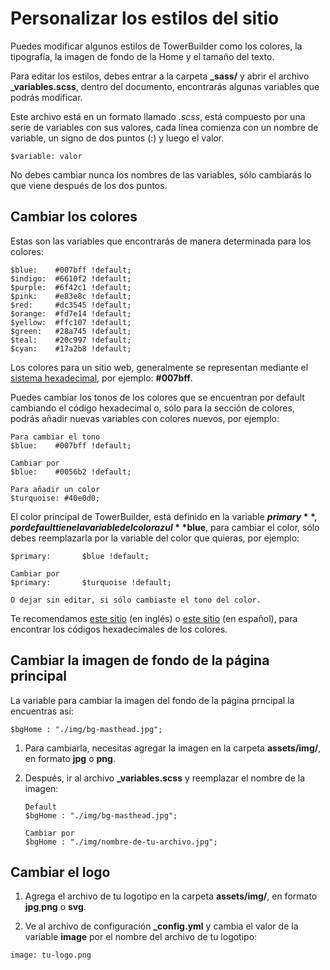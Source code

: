 # Personalizar los estilos del sitio

Puedes modificar algunos estilos de TowerBuilder como los colores, la tipografía, la imagen de fondo de la Home y el tamaño del texto.

Para editar los estilos, debes entrar a la carpeta **_sass/** y abrir el archivo **_variables.scss**, dentro del documento, encontrarás algunas variables que podrás modificar.

Este archivo está en un formato llamado _.scss_, está compuesto por una serie de variables con sus valores, cada línea comienza con un nombre de variable, un signo de dos puntos (:) y luego el valor. 

```
$variable: valor
```

No debes cambiar nunca los nombres de las variables, sólo cambiarás lo que viene después de los dos puntos. 
    
## Cambiar los colores

Estas son las variables que encontrarás de manera determinada para los colores:
	
```
$blue:    #007bff !default;
$indigo:  #6610f2 !default;
$purple:  #6f42c1 !default;
$pink:    #e83e8c !default;
$red:     #dc3545 !default;
$orange:  #fd7e14 !default;
$yellow:  #ffc107 !default;
$green:   #28a745 !default;
$teal:    #20c997 !default;
$cyan:    #17a2b8 !default;
```

Los colores para un sitio web, generalmente se representan mediante el [sistema hexadecimal](https://www.w3schools.com/colors/colors_hexadecimal.asp), por ejemplo: **#007bff**.
    
Puedes cambiar los tonos de los colores que se encuentran por default cambiando el código hexadecimal o, sólo para la sección de colores, podrás añadir nuevas variables con colores nuevos, por ejemplo:

```
Para cambiar el tono
$blue:    #007bff !default;

Cambiar por
$blue:    #0056b2 !default;

Para añadir un color
$turquoise: #40e0d0;
```

El color principal de TowerBuilder, está definido en la variable **$primary**, por default tiene la variable del color azul **$blue**, para cambiar el color, sólo debes reemplazarla por la variable del color que quieras, por ejemplo:

```
$primary:       $blue !default;

Cambiar por 
$primary:       $turquoise !default;

O dejar sin editar, si sólo cambiaste el tono del color.
```

Te recomendamos [este sitio](https://www.color-hex.com/) (en inglés) o [este sitio](https://htmlcolorcodes.com/es/selector-de-color/) (en español), para encontrar los códigos hexadecimales de los colores.


## Cambiar la imagen de fondo de la página principal

La variable para cambiar la imagen del fondo de la página prncipal la encuentras así:

```
$bgHome : "./img/bg-masthead.jpg";
```

1. Para cambiarla, necesitas agregar la imagen en la carpeta **assets/img/**, en formato **jpg** o **png**.
2. Después, ir al archivo **_variables.scss** y reemplazar el nombre de la imagen:

   ```
   Default
   $bgHome : "./img/bg-masthead.jpg";
   
   Cambiar por
   $bgHome : "./img/nombre-de-tu-archivo.jpg";
   ```

## Cambiar el logo

1. Agrega el archivo de tu logotipo en la carpeta **assets/img/**, en formato **jpg**,**png** o **svg**.

2. Ve al archivo de configuración **_config.yml** y cambia el valor de la variable **image** por el nombre del archivo de tu logotipo:

```
image: tu-logo.png
```

